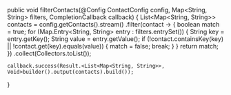 public void filterContacts(@Config ContactConfig config, Map<String, String> filters, CompletionCallback callback) {
    List<Map<String, String>> contacts = config.getContacts().stream()
            .filter(contact -> {
                boolean match = true;
                for (Map.Entry<String, String> entry : filters.entrySet()) {
                    String key = entry.getKey();
                    String value = entry.getValue();
                    if (!contact.containsKey(key) || !contact.get(key).equals(value)) {
                        match = false;
                        break;
                    }
                }
                return match;
            })
            .collect(Collectors.toList());

    callback.success(Result.<List<Map<String, String>>, Void>builder().output(contacts).build());
}

